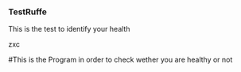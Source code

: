 ### TestRuffe
This is the test to identify your health 




















zxc



#This is the Program in order to check wether you are healthy or not
